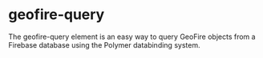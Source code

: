 # geofire-query
The geofire-query element is an easy way to query GeoFire objects from a Firebase database using the Polymer databinding system.
